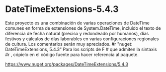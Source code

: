 # DateTimeExtensions-5.4.3
Este proyecto es una combinación de varias operaciones de DateTime comunes en forma de extensiones de System.DateTime, incluido el texto de diferencia de fecha natural (preciso y redondeado por humanos), días festivos y cálculos de días laborables en varias configuraciones regionales de cultura. Los comentarios serán muy apreciados.
#r "nuget: DateTimeExtensions, 5.4.3"
 Para los scripts de F # que admiten la sintaxis #r , cópielo en el código fuente para hacer referencia al paquete.
 
https://www.nuget.org/packages/DateTimeExtensions/5.4.3
